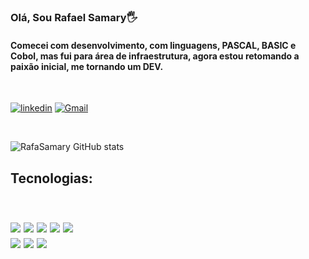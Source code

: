 ### Olá,  Sou Rafael Samary🖐️
#### Comecei com desenvolvimento, com linguagens, PASCAL, BASIC e Cobol, mas fui para área de infraestrutura, agora estou retomando a paixão inicial, me tornando um DEV.
<BR>



[![linkedin](https://img.shields.io/badge/LinkedIn-0077B5?style=for-the-badge&logo=linkedin&logoColor=white)](www.linkedin.com/in/rafael-s-mendonça-5a721290)
     [![Gmail](https://img.shields.io/badge/Gmail-D14836?style=for-the-badge&logo=gmail&logoColor=white)](rsamary.ti@gmail.com)
    

<BR>

![RafaSamary GitHub stats](https://github-readme-stats.vercel.app/api?username=RafaSamary&show_icons=true&theme=radical)

<h2>Tecnologias:<h2>
<div style="Display: inline_block"><br/>
     <img aling="center" src="https://img.shields.io/badge/C%23-239120?style=for-the-badge&logo=c-sharp&logoColor=white">
     <img aling="center" src="https://img.shields.io/badge/HTML5-E34F26?style=for-the-badge&logo=html5&logoColor=white">
     <img aling="center" src="https://img.shields.io/badge/CSS-239120?&style=for-the-badge&logo=css3&logoColor=white">
     <img aling="center" src="https://img.shields.io/badge/JavaScript-F7DF1E?style=for-the-badge&logo=javascript&logoColor=black">
      <img aling="center" src="https://img.shields.io/badge/Bootstrap-563D7C?style=for-the-badge&logo=bootstrap&logoColor=white">


<div>
 <img aling="center" src="https://img.shields.io/badge/Node.js-43853D?style=for-the-badge&logo=node.js&logoColor=white">
<img aling="center" src="https://img.shields.io/badge/Amazon_AWS-232F3E?style=for-the-badge&logo=amazon-aws&logoColor=white">
<img aling="center" src="https://img.shields.io/badge/Microsoft_SQL_Server-CC2927?style=for-the-badge&logo=microsoft-sql-server&logoColor=white">
